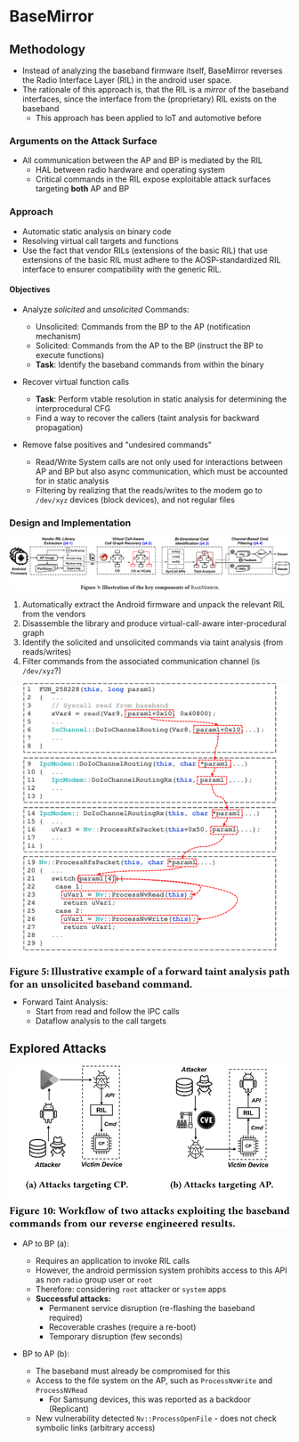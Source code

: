 # BaseMirror

## Methodology

- Instead of analyzing the baseband firmware itself, BaseMirror reverses the Radio Interface Layer
(RIL) in the android user space.
- The rationale of this approach is, that the RIL is a *mirror* of the baseband interfaces, since
the interface from the (proprietary) RIL exists on the baseband
    - This approach has been applied to IoT and automotive before

### Arguments on the Attack Surface

- All communication between the AP and BP is mediated  by the RIL
    - HAL between radio hardware and operating system
    - Critical commands in the RIL expose exploitable attack surfaces targeting **both** AP and BP


### Approach

- Automatic static analysis on binary code
- Resolving virtual call targets and functions
- Use the fact that vendor RILs (extensions of the basic RIL) that use extensions of the basic RIL
must adhere to the AOSP-standardized RIL interface to ensurer compatibility with the generic RIL.

#### Objectives

- Analyze *solicited* and *unsolicited* Commands:
    - Unsolicited: Commands from the BP to the AP (notification mechanism)
    - Solicited: Commands from the AP to the BP (instruct the BP to execute functions)
    - **Task**: Identify the baseband commands from within the binary

- Recover virtual function calls
    - **Task**: Perform vtable resolution in static analysis for determining the interprocedural CFG
    - Find a way to recover the callers (taint analysis for backward propagation)

- Remove false positives and "undesired commands"
    - Read/Write System calls are not only used for interactions between AP and BP but also async
    communication, which must be accounted for in static analysis
    - Filtering by realizing that the reads/writes to the modem go to `/dev/xyz` devices (block
    devices), and not regular files

### Design and Implementation

![Design and Implementation](../../../assets/basemirror/design.png)

1. Automatically extract the Android firmware and unpack the relevant RIL from the vendors
2. Disassemble the library and produce virtual-call-aware inter-procedural graph
3. Identify the solicited and unsolicited commands via taint analysis (from reads/writes)
4. Filter commands from the associated communication channel (is `/dev/xyz`?)


![Forward Taint Analysis](../../../assets/basemirror/forward-taint-analysis-read.png)

- Forward Taint Analysis: 
    - Start from read and follow the IPC calls
    - Dataflow analysis to the call targets


## Explored Attacks

![Attack-Scenarios](../../../assets/basemirror/attack-scenarios.png)

- AP to BP (a):
    - Requires an application to invoke RIL calls
    - However, the android permission system prohibits access to this API as non `radio` group user
      or `root`
    - Therefore: considering `root` attacker or `system` apps
    - **Successful attacks:**   
        - Permanent service disruption (re-flashing the baseband required)
        - Recoverable crashes (require a re-boot)
        - Temporary disruption (few seconds) 

- BP to AP (b):
    - The baseband must already be compromised for this
    - Access to the file system on the AP, such as `ProcessNvWrite` and `ProcessNVRead`
        - For Samsung devices, this was reported as a backdoor (Replicant)
    - New vulnerability detected `Nv::ProcessOpenFile` - does not check symbolic links (arbitrary
    access)

